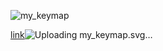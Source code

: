 ![my_keymap](https://github.com/user-attachments/assets/359f4b20-5844-400f-beb5-3e30fc675ae4)

[link](https://caksoylar.github.io/keymap-drawer?keymap_yaml=H4sIAAAAAAAC_7WW63LSQBTHv_cp1lFBLbUUeqFxnDE3AjaQmEtbrzElW9ohbZxk0UGG1_BtfBmfRDjnAJmWsZQiH_6_k2TPOf_dbHaIw0HSFxIb_rzqBT0-OEvCNJJYN06-81p5tBGHA55m0gZjET8P-7GYhFusvoOoIKqIXcQeYh9xgKghDim9DCy-LiJ3iBVilbhL3CPuEw-INeIhsUzcQnqyAnwHeoK9QW1QfPoW1AT1Qd-DvgL9hBULIgp41sG6MqgD6mInUAO0BdoG1UGboBZWGv-woduoY9oH0FNQFVQDPcZxquegOVM2PXID7yUQEZUyfGzhTEc4s-JHoA3MK-H4l6DbN0Zehd3LDo62WmjcNrQ2BT4umd5Gb4pro9XhePdoulliFxKLkx88HeGynItNVcSbpl732NTVwpuTAo7u3SpgyyqamIzGVbFO0A15cZpGwyN7DIxCPm5RxWkyMj8JKcV2dFzVtn5Kqfig5XvY7dgyp3mTkPLondmy7-rjerp8NPP-59fvEhODb1xiIg2vs1E-YT24u02B-IL4dWE1-iyKH4mfi7mN7prqkpN6ghdP8erLgk4B6DPQ5_hAuueMHhHfEB8vmf_vJ3SKwWYTSbcb89GD6i318ofE0YOnsNomGeKdCx5H_2O267ULpxB9wh5TTWf9n9Na4RjK-KxqzmN5Hjf8eTw-hGaxZxn3bVY4SxIRJ2HE03xfLddXy_XVcn3nsV6vr96wWMgGWZDyjIvZDdGPLpOgfx0nnd5SNUVQycXV9byIm8Zu7fc7TZVzMf0XsXyP-a6ysrO_1gGHNloJAAA%3D)![Uploading my_keymap.svg…]()
